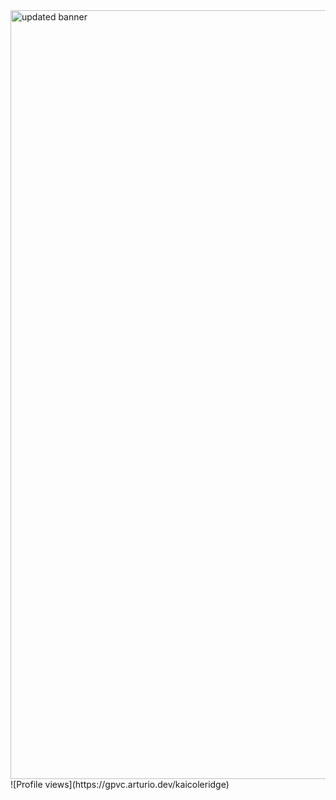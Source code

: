 <img width="1230" alt="updated banner" src="https://user-images.githubusercontent.com/51129378/133824699-d5406b45-fc2c-4b4e-9369-4ee23029b82f.png">
![Profile views](https://gpvc.arturio.dev/kaicoleridge)
